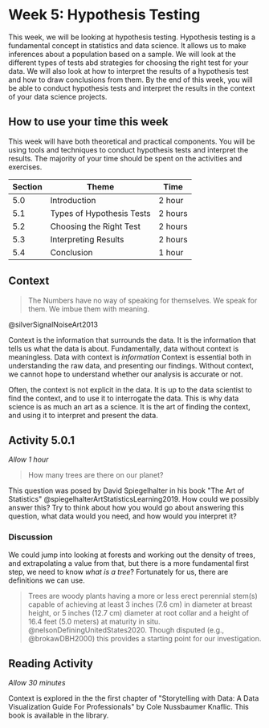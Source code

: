 # Week 5: Hypothesis Testing


This week, we will be looking at hypothesis testing. Hypothesis testing is a
fundamental concept in statistics and data science. It allows us to make inferences
about a population based on a sample. We will look at the different types of tests abd strategies for choosing the right test for your data. We will also look at how to interpret the results of a hypothesis test and how to draw conclusions from them. By the end of this week, you will be able to conduct hypothesis tests and interpret the results in the context of your data science projects.  

## How to use your time this week

This week will have both theoretical and practical components. You will be using tools and techniques to conduct hypothesis tests and interpret the results. The majority of your time should be spent on the activities and exercises.

| Section | Theme                       | Time    |
| ------- | --------------------------- | ------- |
| 5.0     | Introduction                | 2 hour  |
| 5.1     | Types of Hypothesis Tests   | 2 hours |
| 5.2     | Choosing the Right Test     | 2 hours |
| 5.3     | Interpreting Results        | 2 hours |
| 5.4     | Conclusion                  | 1 hour  |


## Context

> The Numbers have no way of speaking for themselves. We speak for them. We
> imbue them with meaning.

@silverSignalNoiseArt2013

Context is the information that surrounds the data. It is the information that
tells us what the data is about. Fundamentally, data without context is
meaningless. Data with context is _information_ Context is essential both in
understanding the raw data, and presenting our findings. Without context, we
cannot hope to understand whether our analysis is accurate or not.

Often, the context is not explicit in the data. It is up to the data scientist
to find the context, and to use it to interrogate the data. This is why data
science is as much an art as a science. It is the art of finding the context,
and using it to interpret and present the data.

## Activity 5.0.1

_Allow 1 hour_

> How many trees are there on our planet?

This question was posed by David Spiegelhalter in his book "The Art of
Statistics" @spiegelhalterArtStatisticsLearning2019. How could we possibly
answer this? Try to think about how you would go about answering this question, what data would you need, and how would you interpret it?

### Discussion

We could jump into looking at forests and working out the density
of trees, and extrapolating a value from that, but there is a more fundamental
first step, we need to know _what is a tree_? Fortunately for us, there are
definitions we can use.

> Trees are woody plants having a more or less erect perennial stem(s) capable
> of achieving at least 3 inches (7.6 cm) in diameter at breast height, or 5
> inches (12.7 cm) diameter at root collar and a height of 16.4 feet (5.0
> meters) at maturity in situ. @nelsonDefiningUnitedStates2020. Though disputed
> (e.g., @brokawDBH2000) this provides a starting point for our investigation.

## Reading Activity
_Allow 30 minutes_

Context is explored in the the first chapter of "Storytelling with Data: A Data
Visualization Guide For Professionals" by Cole Nussbaumer Knaflic. This book is
available in the library.
